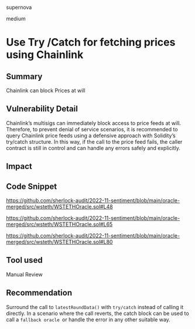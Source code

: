 supernova

medium

# Use Try /Catch for fetching prices using Chainlink

## Summary
Chainlink can block Prices at will
## Vulnerability Detail
Chainlink’s multisigs can immediately block access to price feeds at will. Therefore, to prevent denial of service scenarios, it is recommended to query Chainlink price feeds using a defensive approach with Solidity’s try/catch structure. In this way, if the call to the price feed fails, the caller contract is still in control and can handle any errors safely and explicitly.
## Impact

## Code Snippet
https://github.com/sherlock-audit/2022-11-sentiment/blob/main/oracle-merged/src/wsteth/WSTETHOracle.sol#L48

https://github.com/sherlock-audit/2022-11-sentiment/blob/main/oracle-merged/src/wsteth/WSTETHOracle.sol#L65

https://github.com/sherlock-audit/2022-11-sentiment/blob/main/oracle-merged/src/wsteth/WSTETHOracle.sol#L80
## Tool used

Manual Review

## Recommendation
Surround the call to `latestRoundData()` with `try/catch` instead of calling it directly. In a scenario where the call reverts, the catch block can be used to call a `fallback oracle `or handle the error in any other suitable way.

